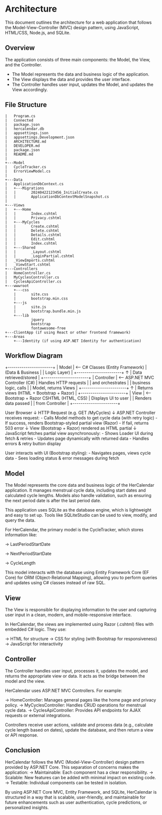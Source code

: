 ﻿# Architecture

This document outlines the architecture for a web application that follows the Model-View-Controller (MVC) design pattern, using JavaScript, HTML/CSS, Node.js, and SQLite.

## Overview

The application consists of three main components: the Model, the View, and the Controller.

- The Model represents the data and business logic of the application.
- The View displays the data and provides the user interface.
- The Controller handles user input, updates the Model, and updates the View accordingly.

## File Structure
```
|   Program.cs
|   Connected 
|   package.json
|   hercalendar.db
|   appsettings.json
|   appsettings.Development.json
|   ARCHITECTURE.md
|   DEVELOPER.md
|   package.json
|   README.md
|
+---Model
|   CycleTracker.cs
|   ErrorViewModel.cs
|
+---Data
|   ApplicationDbContext.cs
|   +---Migrations
|   |       20240422123456_InitialCreate.cs
|   |       ApplicationDbContextModelSnapshot.cs
|
+---Views
|   +---Home
|   |       Index.cshtml
|   |       Privacy.cshtml
|   +---MyCycles
|   |       Create.cshtml
|   |       Delete.cshtml
|   |       Details.cshtml
|   |       Edit.cshtml
|   |       Index.cshtml
|   +---Shared
|   |       _Layout.cshtml
|   |       _LoginPartial.cshtml
|	_ViewImports.cshtml
|	_ViewStart.cshtml
+---Controllers
|   HomeController.cs
|   MyCyclesController.cs
|   CyclesApiController.cs
+---wwwroot
	+---css
	|       site.css
	|       bootstrap.min.css
	+---js
	|       site.js
	|       bootstrap.bundle.min.js
	+---lib
			jquery
			bootstrap
			fontawesome-free
+---ClientApp (if using React or other frontend framework)
+---Areas
	+---Identity (if using ASP.NET Identity for authentication)

```

## Workflow Diagram
+-----------------------+
|       Model           |    <-- C# Classes (Entity Framework)
|  (Data & Business     |
|  Logic Layer)         |
+-----------------------+
        ↑
        | Data retrieved/stored
        |
+-----------------------+
|      Controller        |    <-- ASP.NET MVC Controller (C#)
|  Handles HTTP requests |
|  and orchestrates      |
|  business logic, calls |
|  Model, returns Views  |
+-----------------------+
        ↑
        | Returns views (HTML + Bootstrap + Razor)
        |
+-----------------------+
|         View           |    <-- Bootstrap + Razor CSHTML (HTML, CSS)
|  Displays UI to user   |
|  Renders data passed   |
|  from Controller       |
+-----------------------+

User Browser
    ↓
 HTTP Request (e.g. GET /MyCycles)
    ↓
ASP.NET Controller receives request:
    - Calls Model methods to get cycle data (with retry logic)
    - If success, renders Bootstrap-styled partial view (Razor)
    - If fail, returns 503 error
    ↓
View (Bootstrap + Razor) rendered as HTML partial
    ↓
JavaScript fetches partial view asynchronously:
    - Shows Loader UI during fetch & retries
    - Updates page dynamically with returned data
    - Handles errors & retry button display

User interacts with UI (Bootstrap styling):
    - Navigates pages, views cycle data
    - Sees loading status & error messages during fetch


## Model

The Model represents the core data and business logic of the HerCalendar application. It manages menstrual cycle data, including start dates and calculated cycle lengths.
Models also handle validation, such as ensuring the next period date is after the last period date.

This application uses SQLite as the database engine, which is lightweight and easy to set up. Tools like SQLiteStudio can be used to view, modify, and query the data.

For HerCalendar, the primary model is the CycleTracker, which stores information like:

 -> LastPeriodStartDate

 -> NextPeriodStartDate

 -> CycleLength

This model interacts with the database using Entity Framework Core (EF Core) for ORM (Object-Relational Mapping), allowing you to perform queries and updates using C# 
classes instead of raw SQL.

## View

The View is responsible for displaying information to the user and capturing user input in a clean, modern, and mobile-responsive interface.

In HerCalendar, the views are implemented using Razor (.cshtml) files with embedded C# logic. They use:

 -> HTML for structure
 -> CSS for styling (with Bootstrap for responsiveness)
 -> JavaScript for interactivity

## Controller

The Controller handles user input, processes it, updates the model, and returns the appropriate view or data. It acts as the bridge between the model and the view.

HerCalendar uses ASP.NET MVC Controllers. For example:

 -> HomeController: Manages general pages like the home page and privacy policy.
 -> MyCyclesController: Handles CRUD operations for menstrual cycle data.
 -> CyclesApiController: Provides API endpoints for AJAX requests or external integrations.

Controllers receive user actions, validate and process data (e.g., calculate cycle length based on dates), update the database, and then return a view or API response.

## Conclusion

HerCalendar follows the MVC (Model-View-Controller) design pattern provided by ASP.NET Core. This separation of concerns makes the application:
 -> Maintainable: Each component has a clear responsibility.
 -> Scalable: New features can be added with minimal impact on existing code.
 -> Testable: Individual components can be tested in isolation.

 By using ASP.NET Core MVC, Entity Framework, and SQLite, HerCalendar is structured in a way that is scalable, user-friendly, and maintainable for future enhancements
 such as user authentication, cycle predictions, or personalized insights.